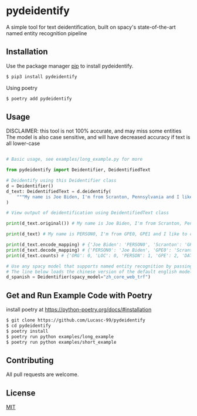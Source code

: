 # pydeidentify

A simple tool for text deidentification, built on spacy's state-of-the-art named entity recognition pipeline

## Installation

Use the package manager [pip](https://pip.pypa.io/en/stable/) to install pydeidentify.

```bash
$ pip3 install pydeidentify
```

Using poetry
```bash
$ poetry add pydeidentify
```

## Usage

DISCLAIMER: this tool is not 100% accurate, and may miss some entities
The model is also case sensitive, and will have decreased accuracy if text is all lower-case

```python

# Basic usage, see examples/long_example.py for more

from pydeidentify import Deidentifier, DeidentifiedText

# Deidentify using this Deidentifier class
d = Deidentifier()
d_text: DeidentifiedText = d.deidentify(
    """My name is Joe Biden, I'm from Scranton, Pennsylvania and I like to create python packages. I was born 12-1-1999."""
)

# View output of deidentification using DeidentifiedText class

print(d_text.original()) # My name is Joe Biden, I'm from Scranton, Pennsylvania and I like to create python packages. I was born 12-1-1999.

print(d_text) # My name is PERSON0, I'm from GPE0, GPE1 and I like to create python packages. I was born DATE0.

print(d_text.encode_mapping) # {'Joe Biden': 'PERSON0', 'Scranton': 'GPE0', 'Pennsylvania': 'GPE1', '12-1-1999': 'DATE0'}
print(d_text.decode_mapping) # {'PERSON0': 'Joe Biden', 'GPE0': 'Scranton', 'GPE1': 'Pennsylvania', 'DATE0': '12-1-1999'}
print(d_text.counts) # {'ORG': 0, 'LOC': 0, 'PERSON': 1, 'GPE': 2, 'DATE': 1, 'FAC': 0}

# Use any spacy model that supports named entity recognition by passing it's name in the spacy_model parameter
# The line below loads the chinese version of the default english model: 'en_core_web_trf'
d_spanish = Deidentifier(spacy_model="zh_core_web_trf") 
```


## Get and Run Example Code with Poetry
install poetry at https://python-poetry.org/docs/#installation
```bash
$ git clone https://github.com/Lucasc-99/pydeidentify
$ cd pydeidentify
$ poetry install
$ poetry run python examples/long_example
$ poetry run python examples/short_example
```

## Contributing

All pull requests are welcome.

## License
[MIT](https://choosealicense.com/licenses/mit/)